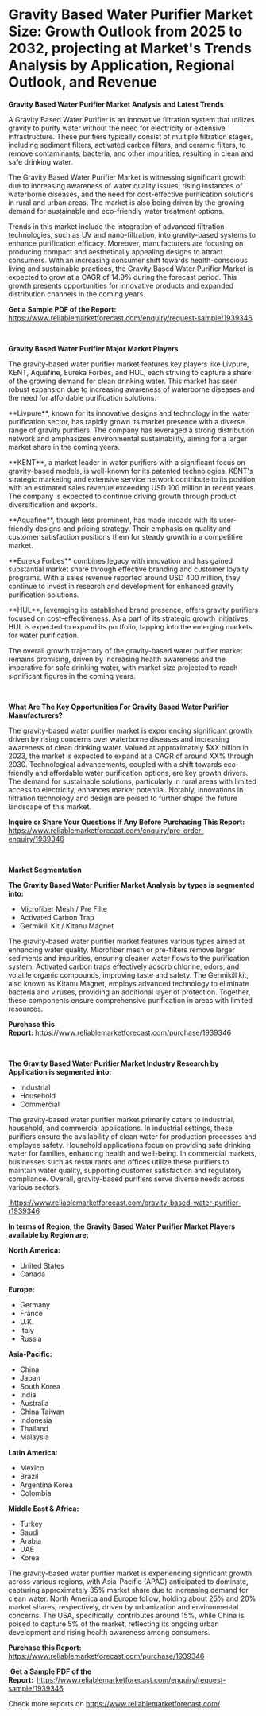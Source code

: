 <p><h1>Gravity Based Water Purifier Market Size: Growth Outlook from 2025 to 2032, projecting at Market's Trends Analysis by Application, Regional Outlook, and Revenue</h1></p><p><strong>Gravity Based Water Purifier Market Analysis and Latest Trends</strong></p>
<p><p>A Gravity Based Water Purifier is an innovative filtration system that utilizes gravity to purify water without the need for electricity or extensive infrastructure. These purifiers typically consist of multiple filtration stages, including sediment filters, activated carbon filters, and ceramic filters, to remove contaminants, bacteria, and other impurities, resulting in clean and safe drinking water.</p><p>The Gravity Based Water Purifier Market is witnessing significant growth due to increasing awareness of water quality issues, rising instances of waterborne diseases, and the need for cost-effective purification solutions in rural and urban areas. The market is also being driven by the growing demand for sustainable and eco-friendly water treatment options. </p><p>Trends in this market include the integration of advanced filtration technologies, such as UV and nano-filtration, into gravity-based systems to enhance purification efficacy. Moreover, manufacturers are focusing on producing compact and aesthetically appealing designs to attract consumers. With an increasing consumer shift towards health-conscious living and sustainable practices, the Gravity Based Water Purifier Market is expected to grow at a CAGR of 14.9% during the forecast period. This growth presents opportunities for innovative products and expanded distribution channels in the coming years.</p></p>
<p><strong>Get a Sample PDF of the Report:&nbsp;</strong> <a href="https://www.reliablemarketforecast.com/enquiry/request-sample/1939346?utm_campaign=2124&utm_medium=2&utm_source=Github&utm_content=ia&utm_term=08022025&utm_id=gravity-based-water-purifier">https://www.reliablemarketforecast.com/enquiry/request-sample/1939346</a></p>
<p>&nbsp;</p>
<p><strong>Gravity Based Water Purifier Major Market Players</strong></p>
<p><p>The gravity-based water purifier market features key players like Livpure, KENT, Aquafine, Eureka Forbes, and HUL, each striving to capture a share of the growing demand for clean drinking water. This market has seen robust expansion due to increasing awareness of waterborne diseases and the need for affordable purification solutions.</p><p>**Livpure**, known for its innovative designs and technology in the water purification sector, has rapidly grown its market presence with a diverse range of gravity purifiers. The company has leveraged a strong distribution network and emphasizes environmental sustainability, aiming for a larger market share in the coming years.</p><p>**KENT**, a market leader in water purifiers with a significant focus on gravity-based models, is well-known for its patented technologies. KENT's strategic marketing and extensive service network contribute to its position, with an estimated sales revenue exceeding USD 100 million in recent years. The company is expected to continue driving growth through product diversification and exports.</p><p>**Aquafine**, though less prominent, has made inroads with its user-friendly designs and pricing strategy. Their emphasis on quality and customer satisfaction positions them for steady growth in a competitive market.</p><p>**Eureka Forbes** combines legacy with innovation and has gained substantial market share through effective branding and customer loyalty programs. With a sales revenue reported around USD 400 million, they continue to invest in research and development for enhanced gravity purification solutions.</p><p>**HUL**, leveraging its established brand presence, offers gravity purifiers focused on cost-effectiveness. As a part of its strategic growth initiatives, HUL is expected to expand its portfolio, tapping into the emerging markets for water purification.</p><p>The overall growth trajectory of the gravity-based water purifier market remains promising, driven by increasing health awareness and the imperative for safe drinking water, with market size projected to reach significant figures in the coming years.</p></p>
<p>&nbsp;</p>
<p><strong>What Are The Key Opportunities For Gravity Based Water Purifier Manufacturers?</strong></p>
<p><p>The gravity-based water purifier market is experiencing significant growth, driven by rising concerns over waterborne diseases and increasing awareness of clean drinking water. Valued at approximately $XX billion in 2023, the market is expected to expand at a CAGR of around XX% through 2030. Technological advancements, coupled with a shift towards eco-friendly and affordable water purification options, are key growth drivers. The demand for sustainable solutions, particularly in rural areas with limited access to electricity, enhances market potential. Notably, innovations in filtration technology and design are poised to further shape the future landscape of this market.</p></p>
<p><strong>Inquire or Share Your Questions If Any Before Purchasing This Report:</strong> <a href="https://www.reliablemarketforecast.com/enquiry/pre-order-enquiry/1939346?utm_campaign=2124&utm_medium=2&utm_source=Github&utm_content=ia&utm_term=08022025&utm_id=gravity-based-water-purifier">https://www.reliablemarketforecast.com/enquiry/pre-order-enquiry/1939346</a></p>
<p>&nbsp;</p>
<p><strong>Market Segmentation</strong></p>
<p><strong>The Gravity Based Water Purifier Market Analysis by types is segmented into:</strong></p>
<p><ul><li>Microfiber Mesh / Pre Filte</li><li>Activated Carbon Trap</li><li>Germikill Kit / Kitanu Magnet</li></ul></p>
<p><p>The gravity-based water purifier market features various types aimed at enhancing water quality. Microfiber mesh or pre-filters remove larger sediments and impurities, ensuring cleaner water flows to the purification system. Activated carbon traps effectively adsorb chlorine, odors, and volatile organic compounds, improving taste and safety. The Germikill kit, also known as Kitanu Magnet, employs advanced technology to eliminate bacteria and viruses, providing an additional layer of protection. Together, these components ensure comprehensive purification in areas with limited resources.</p></p>
<p><strong>Purchase this Report:&nbsp;</strong><a href="https://www.reliablemarketforecast.com/purchase/1939346?utm_campaign=2124&utm_medium=2&utm_source=Github&utm_content=ia&utm_term=08022025&utm_id=gravity-based-water-purifier">https://www.reliablemarketforecast.com/purchase/1939346</a></p>
<p>&nbsp;</p>
<p><strong>The Gravity Based Water Purifier Market Industry Research by Application is segmented into:</strong></p>
<p><ul><li>Industrial</li><li>Household</li><li>Commercial</li></ul></p>
<p><p>The gravity-based water purifier market primarily caters to industrial, household, and commercial applications. In industrial settings, these purifiers ensure the availability of clean water for production processes and employee safety. Household applications focus on providing safe drinking water for families, enhancing health and well-being. In commercial markets, businesses such as restaurants and offices utilize these purifiers to maintain water quality, supporting customer satisfaction and regulatory compliance. Overall, gravity-based purifiers serve diverse needs across various sectors.</p></p>
<p><a href="https://www.reliablemarketforecast.com/gravity-based-water-purifier-r1939346?utm_campaign=2124&utm_medium=2&utm_source=Github&utm_content=ia&utm_term=08022025&utm_id=gravity-based-water-purifier">&nbsp;https://www.reliablemarketforecast.com/gravity-based-water-purifier-r1939346</a></p>
<p><strong>In terms of Region, the Gravity Based Water Purifier Market Players available by Region are:</strong></p>
<p>
    <p> <strong> North America: </strong>
        <ul>
            <li>United States</li>
            <li>Canada</li>
        </ul>
        </p> 
    <p> <strong> Europe: </strong>
        <ul>
            <li>Germany</li>
            <li>France</li>
            <li>U.K.</li>
            <li>Italy</li>
            <li>Russia</li>
        </ul>
        </p> 
    <p> <strong> Asia-Pacific: </strong>
        <ul>
            <li>China</li>
            <li>Japan</li>
            <li>South Korea</li>
            <li>India</li>
            <li>Australia</li>
            <li>China Taiwan</li>
            <li>Indonesia</li>
            <li>Thailand</li>
            <li>Malaysia</li>
        </ul>
        </p> 
    <p> <strong> Latin America: </strong>
        <ul>
            <li>Mexico</li>
            <li>Brazil</li>
            <li>Argentina Korea</li>
            <li>Colombia</li>
        </ul>
        </p> 
    <p> <strong> Middle East & Africa: </strong>
        <ul>
            <li>Turkey</li>
            <li>Saudi</li>
            <li>Arabia</li>
            <li>UAE</li>
            <li>Korea</li>
        </ul>
    </p>
    </p>
<p><p>The gravity-based water purifier market is experiencing significant growth across various regions, with Asia-Pacific (APAC) anticipated to dominate, capturing approximately 35% market share due to increasing demand for clean water. North America and Europe follow, holding about 25% and 20% market shares, respectively, driven by urbanization and environmental concerns. The USA, specifically, contributes around 15%, while China is poised to capture 5% of the market, reflecting its ongoing urban development and rising health awareness among consumers.</p></p>
<p><strong>Purchase this Report: </strong><a href="https://www.reliablemarketforecast.com/purchase/1939346?utm_campaign=2124&utm_medium=2&utm_source=Github&utm_content=ia&utm_term=08022025&utm_id=gravity-based-water-purifier">https://www.reliablemarketforecast.com/purchase/1939346</a></p>
<p>&nbsp;<strong>Get a Sample PDF of the Report:&nbsp;&nbsp;</strong><a href="https://www.reliablemarketforecast.com/enquiry/request-sample/1939346?utm_campaign=2124&utm_medium=2&utm_source=Github&utm_content=ia&utm_term=08022025&utm_id=gravity-based-water-purifier">https://www.reliablemarketforecast.com/enquiry/request-sample/1939346</a></p>
<p><strong></strong></p>
<p>Check more reports on <a href="https://www.reliablemarketforecast.com/?utm_campaign=2124&utm_medium=2&utm_source=Github&utm_content=ia&utm_term=08022025&utm_id=gravity-based-water-purifier">https://www.reliablemarketforecast.com/</a></p>